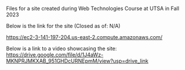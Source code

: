 Files for a site created during Web Technologies Course at UTSA in Fall 2023

Below is the link for the site (Closed as of: N/A)

https://ec2-3-141-197-204.us-east-2.compute.amazonaws.com/

Below is a link to a video showcasing the site:
https://drive.google.com/file/d/1J4aWz-MKNPRJMKXAB_951GHDcURNEpmM/view?usp=drive_link

